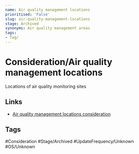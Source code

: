 ```yaml
---
name: Air quality management locations
prioritised: 'False'
slug: air-quality-management-locations
stage: Archived
synonyms: Air quality management areas
tags:
- Tag/
---
```


# Consideration/Air quality management locations

Locations of air quality monitoring sites

## Links

* [Air quality management locations consideration](https://design.planning.data.gov.uk/planning-consideration/air-quality-management-locations)

## Tags

#Consideration #Stage/Archived #UpdateFrequency/Unknown #OS/Unknown